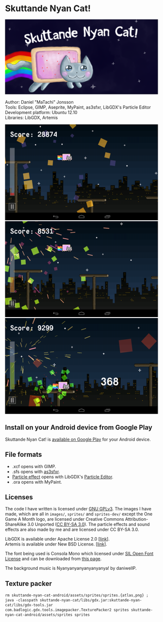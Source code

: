 # Skuttande Nyan Cat!

![Featured graphic](images/featured-graphic.png)  

Author: Daniel "MaTachi" Jonsson  
Tools: Eclipse, GIMP, Aseprite, MyPaint, as3sfxr, LibGDX's Particle Editor  
Development platform: Ubuntu 12.10  
Libraries: LibGDX, Artemis

![Screenshot 1](images/screenshots/droidAtScreen-124.png)  
![Screenshot 2](images/screenshots/droidAtScreen-52.png)  
![Screenshot 3](images/screenshots/droidAtScreen-56.png)

## Install on your Android device from Google Play

Skuttande Nyan Cat! is [available on Google
Play](https://play.google.com/store/apps/details?id=se.danielj.skuttandenyancat)
for your Android device.

## File formats

* .xcf opens with GIMP.
* .sfs opens with [as3sfxr](http://www.superflashbros.net/as3sfxr/).
* [Particle effect](skuttande-nyan-cat-android/assets/effects) opens with
  LibGDX's [Particle
Editor](https://code.google.com/p/libgdx/wiki/ParticleEditor).
* .ora opens with MyPaint.

## Licenses

The code I have written is licensed under [GNU GPLv3](LICENSE.txt). The
images I have made, which are all in `images/`, `sprites/` and `sprites-dev/`
except the One Game A Month logo, are licensed under Creative Commons
Attribution-ShareAlike 3.0 Unported ([CC BY-SA
3.0](http://creativecommons.org/licenses/by-sa/3.0/)). The particle effects and
sound effects are also made by me and are licensed under CC BY-SA 3.0.

LibGDX is available under Apache License 2.0
[[link](https://code.google.com/p/libgdx/)].  
Artemis is available under New
BSD License. [[link](http://gamadu.com/artemis/)].

The font being used is Consola Mono which licensed under [SIL Open Font
License](http://scripts.sil.org/cms/scripts/page.php?site_id=nrsi&id=OFL) and
can be downloaded from [this page](http://openfontlibrary.org/font/consolamono).

The background music is Nyanyanyanyanyanyanya! by daniwellP.

## Texture packer

    rm skuttande-nyan-cat-android/assets/sprites/sprites.{atlas,png} ; java -classpath skuttande-nyan-cat/libs/gdx.jar:skuttande-nyan-cat/libs/gdx-tools.jar com.badlogic.gdx.tools.imagepacker.TexturePacker2 sprites skuttande-nyan-cat-android/assets/sprites sprites
